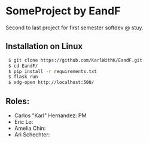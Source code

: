 # SomeProject by EandF
Second to last project for first semester softdev @ stuy.

## Installation on Linux
```sh
 $ git clone https://github.com/KarlWithK/EandF.git
 $ cd EandF/
 $ pip install -r requirements.txt
 $ flask run
 $ xdg-open http://localhost:500/
```

## Roles:
- Carlos "Karl" Hernandez: PM
- Eric Lo:
- Amelia Chin:
- Ari Schechter:

